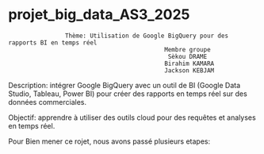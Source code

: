 # projet_big_data_AS3_2025
                    Thème: Utilisation de Google BigQuery pour des rapports BI en temps réel
                                                Membre groupe
                                                 Sèkou DRAME
                                                Birahim KAMARA
                                                Jackson KEBJAM

Description: intégrer Google BigQuery avec un outil de BI (Google Data Studio, Tableau, Power BI) pour
créer des rapports en temps réel sur des données commerciales.

Objectif: apprendre à utiliser des outils cloud pour des requêtes et analyses en temps réel.

Pour Bien mener ce rojet, nous avons passé plusieurs etapes:


